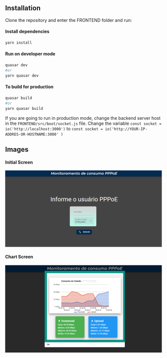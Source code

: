 ## Installation

Clone the repository and enter the FRONTEND folder and run:

#### Install dependencies
```bash
yarn install
```

#### Run on developer mode
```bash
quasar dev
#or
yarn quasar dev
```
#### To build for production

```bash
quasar build
#or
yarn quasar build
```
If you are going to run in production mode, change the backend server host in the ```FRONTEND/src/boot/socket.js``` file.
Change the variable ```const socket = io('http://localhost:3000')``` to ```const socket = io('http://YOUR-IP-ADDRES-OR-HOSTNAME:3000' )```

## Images

#### Initial Screen
![Initial_Screen](/images/initial.png?raw=true "Initial")

#### Chart Screen
![Chart_Screen](/images/chart.png?raw=true "Chart")

